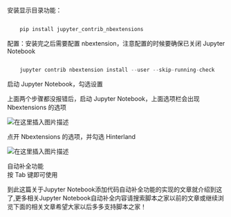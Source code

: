 安装显示目录功能：

```python

    pip install jupyter_contrib_nbextensions
```

配置：安装完之后需要配置 nbextension，注意配置的时候要确保已关闭 Jupyter Notebook

```python

    jupyter contrib nbextension install --user --skip-running-check
```

启动 Jupyter Notebook，勾选设置  

上面两个步骤都没报错后，启动 Jupyter Notebook，上面选项栏会出现 Nbextensions 的选项  

![在这里插入图片描述](https://img.jbzj.com/file_images/article/202101/2021010711032829.png)  

点开 Nbextensions 的选项，并勾选 Hinterland  

![在这里插入图片描述](https://img.jbzj.com/file_images/article/202101/2021010711032930.png)  

自动补全功能  
按 Tab 键即可使用

到此这篇关于Jupyter Notebook添加代码自动补全功能的实现的文章就介绍到这了,更多相关Jupyter
Notebook自动补全内容请搜索脚本之家以前的文章或继续浏览下面的相关文章希望大家以后多多支持脚本之家！

